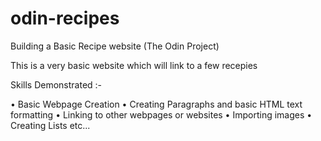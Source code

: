 # odin-recipes
Building a Basic Recipe website (The Odin Project)

This is a very basic website which will link to a few recepies

Skills Demonstrated :-

• Basic Webpage Creation
• Creating Paragraphs and basic HTML text formatting
• Linking to other webpages or websites
• Importing images 
• Creating Lists etc...
